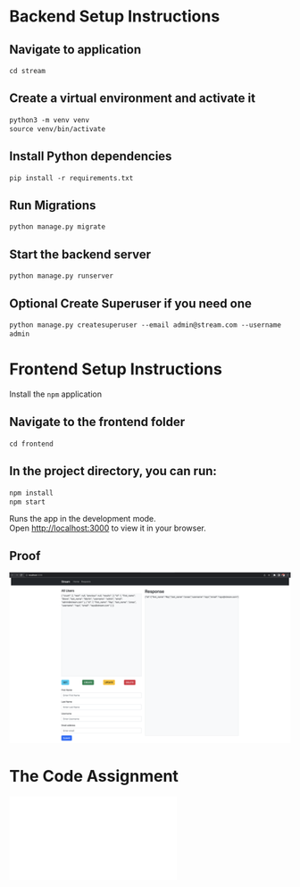 # Backend Setup Instructions

## Navigate to application
```
cd stream
```

## Create a virtual environment and activate it
```
python3 -m venv venv
source venv/bin/activate
```

## Install Python dependencies
```
pip install -r requirements.txt
```


## Run Migrations
```
python manage.py migrate
```

## Start the backend server
```
python manage.py runserver
```

## Optional Create Superuser if you need one 
```
python manage.py createsuperuser --email admin@stream.com --username admin
```


# Frontend Setup Instructions
Install the `npm` application

## Navigate to the frontend folder
```
cd frontend
```

## In the project directory, you can run:
```
npm install
npm start
```

Runs the app in the development mode.\
Open [http://localhost:3000](http://localhost:3000) to view it in your browser.

## Proof
![proof](proof.png)


# The Code Assignment
![file](assignment.pdf)

